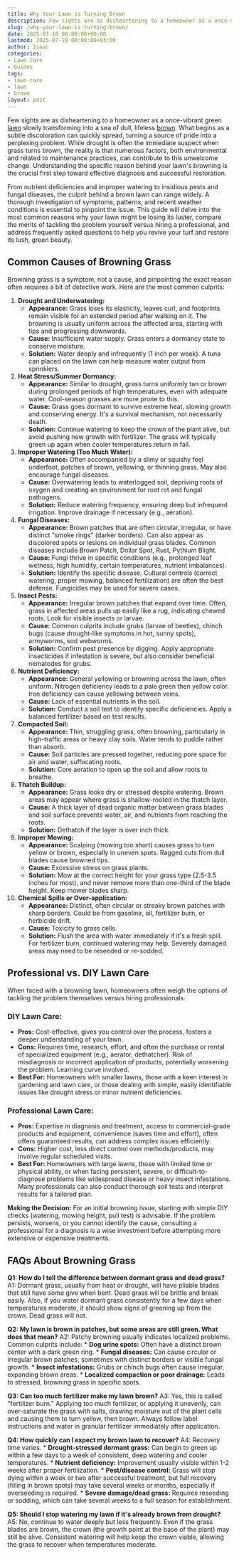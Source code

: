 ```yaml
---
title: Why Your Lawn is Turning Brown
description: Few sights are as disheartening to a homeowner as a once-vibrant green lawn slowly transforming into a sea of dull, lifeless brown.
slug: /why-your-lawn-is-turning-brown/
date: 2025-07-10 00:00:00+00:00
lastmod: 2025-07-10 00:00:00+03:00
author: Isaac
categories:
- Lawn Care
- Guides
tags:
- lawn-care
- lawn
- brown
layout: post
---
```

Few sights are as disheartening to a homeowner as a once-vibrant green [lawn](https://pestpolicy.com/10-essential-lawn-and-garden-tools-for-fall/) slowly transforming into a sea of dull, lifeless [brown](https://pestpolicy.com/how-to-identify-the-cause-of-brown-spots-in-your-lawn/). What begins as a subtle discoloration can quickly spread, turning a source of pride into a perplexing problem. While drought is often the immediate suspect when grass turns brown, the reality is that numerous factors, both environmental and related to maintenance practices, can contribute to this unwelcome change. Understanding the specific reason behind your lawn's browning is the crucial first step toward effective diagnosis and successful restoration.

From nutrient deficiencies and improper watering to insidious pests and fungal diseases, the culprit behind a brown lawn can range widely. A thorough investigation of symptoms, patterns, and recent weather conditions is essential to pinpoint the issue. This guide will delve into the most common reasons why your lawn might be losing its luster, compare the merits of tackling the problem yourself versus hiring a professional, and address frequently asked questions to help you revive your turf and restore its lush, green beauty.

## Common Causes of Browning Grass

Browning grass is a symptom, not a cause, and pinpointing the exact reason often requires a bit of detective work. Here are the most common culprits:

1.  **Drought and Underwatering:**
    * **Appearance:** Grass loses its elasticity, leaves curl, and footprints remain visible for an extended period after walking on it. The browning is usually uniform across the affected area, starting with tips and progressing downwards.
    * **Cause:** Insufficient water supply. Grass enters a dormancy state to conserve moisture.
    * **Solution:** Water deeply and infrequently (1 inch per week). A tuna can placed on the lawn can help measure water output from sprinklers.
2.  **Heat Stress/Summer Dormancy:**
    * **Appearance:** Similar to drought, grass turns uniformly tan or brown during prolonged periods of high temperatures, even with adequate water. Cool-season grasses are more prone to this.
    * **Cause:** Grass goes dormant to survive extreme heat, slowing growth and conserving energy. It's a survival mechanism, not necessarily death.
    * **Solution:** Continue watering to keep the crown of the plant alive, but avoid pushing new growth with fertilizer. The grass will typically green up again when cooler temperatures return in fall.
3.  **Improper Watering (Too Much Water):**
    * **Appearance:** Often accompanied by a slimy or squishy feel underfoot, patches of brown, yellowing, or thinning grass. May also encourage fungal diseases.
    * **Cause:** Overwatering leads to waterlogged soil, depriving roots of oxygen and creating an environment for root rot and fungal pathogens.
    * **Solution:** Reduce watering frequency, ensuring deep but infrequent irrigation. Improve drainage if necessary (e.g., aeration).
4.  **Fungal Diseases:**
    * **Appearance:** Brown patches that are often circular, irregular, or have distinct "smoke rings" (darker borders). Can also appear as discolored spots or lesions on individual grass blades. Common diseases include Brown Patch, Dollar Spot, Rust, Pythium Blight.
    * **Cause:** Fungi thrive in specific conditions (e.g., prolonged leaf wetness, high humidity, certain temperatures, nutrient imbalances).
    * **Solution:** Identify the specific disease. Cultural controls (correct watering, proper mowing, balanced fertilization) are often the best defense. Fungicides may be used for severe cases.
5.  **Insect Pests:**
    * **Appearance:** Irregular brown patches that expand over time. Often, grass in affected areas pulls up easily like a rug, indicating chewed roots. Look for visible insects or larvae.
    * **Cause:** Common culprits include grubs (larvae of beetles), chinch bugs (cause drought-like symptoms in hot, sunny spots), armyworms, sod webworms.
    * **Solution:** Confirm pest presence by digging. Apply appropriate insecticides if infestation is severe, but also consider beneficial nematodes for grubs.
6.  **Nutrient Deficiency:**
    * **Appearance:** General yellowing or browning across the lawn, often uniform. Nitrogen deficiency leads to a pale green then yellow color. Iron deficiency can cause yellowing between veins.
    * **Cause:** Lack of essential nutrients in the soil.
    * **Solution:** Conduct a soil test to identify specific deficiencies. Apply a balanced fertilizer based on test results.
7.  **Compacted Soil:**
    * **Appearance:** Thin, struggling grass, often browning, particularly in high-traffic areas or heavy clay soils. Water tends to puddle rather than absorb.
    * **Cause:** Soil particles are pressed together, reducing pore space for air and water, suffocating roots.
    * **Solution:** Core aeration to open up the soil and allow roots to breathe.
8.  **Thatch Buildup:**
    * **Appearance:** Grass looks dry or stressed despite watering. Brown areas may appear where grass is shallow-rooted in the thatch layer.
    * **Cause:** A thick layer of dead organic matter between grass blades and soil surface prevents water, air, and nutrients from reaching the roots.
    * **Solution:** Dethatch if the layer is over  inch thick.
9.  **Improper Mowing:**
    * **Appearance:** Scalping (mowing too short) causes grass to turn yellow or brown, especially in uneven spots. Ragged cuts from dull blades cause browned tips.
    * **Cause:** Excessive stress on grass plants.
    * **Solution:** Mow at the correct height for your grass type (2.5-3.5 inches for most), and never remove more than one-third of the blade height. Keep mower blades sharp.
10. **Chemical Spills or Over-application:**
    * **Appearance:** Distinct, often circular or streaky brown patches with sharp borders. Could be from gasoline, oil, fertilizer burn, or herbicide drift.
    * **Cause:** Toxicity to grass cells.
    * **Solution:** Flush the area with water immediately if it's a fresh spill. For fertilizer burn, continued watering may help. Severely damaged areas may need to be reseeded or re-sodded.

## Professional vs. DIY Lawn Care

When faced with a browning lawn, homeowners often weigh the options of tackling the problem themselves versus hiring professionals.

### DIY Lawn Care:

* **Pros:** Cost-effective, gives you control over the process, fosters a deeper understanding of your lawn.
* **Cons:** Requires time, research, effort, and often the purchase or rental of specialized equipment (e.g., aerator, dethatcher). Risk of misdiagnosis or incorrect application of products, potentially worsening the problem. Learning curve involved.
* **Best For:** Homeowners with smaller lawns, those with a keen interest in gardening and lawn care, or those dealing with simple, easily identifiable issues like drought stress or minor nutrient deficiencies.

### Professional Lawn Care:

* **Pros:** Expertise in diagnosis and treatment, access to commercial-grade products and equipment, convenience (saves time and effort), often offers guaranteed results, can address complex issues efficiently.
* **Cons:** Higher cost, less direct control over methods/products, may involve regular scheduled visits.
* **Best For:** Homeowners with large lawns, those with limited time or physical ability, or when facing persistent, severe, or difficult-to-diagnose problems like widespread disease or heavy insect infestations. Many professionals can also conduct thorough soil tests and interpret results for a tailored plan.

**Making the Decision:**
For an initial browning issue, starting with simple DIY checks (watering, mowing height, pull test) is advisable. If the problem persists, worsens, or you cannot identify the cause, consulting a professional for a diagnosis is a wise investment before attempting more extensive or expensive treatments.

## FAQs About Browning Grass

**Q1: How do I tell the difference between dormant grass and dead grass?**
A1: Dormant grass, usually from heat or drought, will have pliable blades that still have some give when bent. Dead grass will be brittle and break easily. Also, if you water dormant grass consistently for a few days when temperatures moderate, it should show signs of greening up from the crown. Dead grass will not.

**Q2: My lawn is brown in patches, but some areas are still green. What does that mean?**
A2: Patchy browning usually indicates localized problems. Common culprits include:
    * **Dog urine spots:** Often have a distinct brown center with a dark green ring.
    * **Fungal diseases:** Can cause circular or irregular brown patches, sometimes with distinct borders or visible fungal growth.
    * **Insect infestations:** Grubs or chinch bugs often cause irregular, expanding brown areas.
    * **Localized compaction or poor drainage:** Leads to stressed, browning grass in specific spots.

**Q3: Can too much fertilizer make my lawn brown?**
A3: Yes, this is called "fertilizer burn." Applying too much fertilizer, or applying it unevenly, can over-saturate the grass with salts, drawing moisture out of the plant cells and causing them to turn yellow, then brown. Always follow label instructions and water in granular fertilizer immediately after application.

**Q4: How quickly can I expect my brown lawn to recover?**
A4: Recovery time varies.
    * **Drought-stressed dormant grass:** Can begin to green up within a few days to a week of consistent, deep watering and cooler temperatures.
    * **Nutrient deficiency:** Improvement usually visible within 1-2 weeks after proper fertilization.
    * **Pest/disease control:** Grass will stop dying within a week or two after successful treatment, but full recovery (filling in brown spots) may take several weeks or months, especially if overseeding is required.
    * **Severe damage/dead grass:** Requires reseeding or sodding, which can take several weeks to a full season for establishment.

**Q5: Should I stop watering my lawn if it's already brown from drought?**
A5: No, continue to water deeply but less frequently. Even if the grass blades are brown, the crown (the growth point at the base of the plant) may still be alive. Consistent watering will help keep the crown viable, allowing the grass to recover when temperatures moderate.